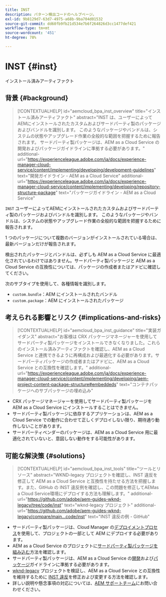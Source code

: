 ```yaml
---
title: INST
description: パターン検出コードのヘルプページ。
exl-id: 9b8129d7-63d7-4975-a68b-9ba704d01532
source-git-commit: dd60fb9fb21d534e7b6f264826d3cc1477def421
workflow-type: tm+mt
source-wordcount: '451'
ht-degree: 78%

---
```


# INST {#inst}

インストール済みアーティファクト

## 背景 {#background}

>[!CONTEXTUALHELP]
>id="aemcloud_bpa_inst_overview"
>title="インストール済みアーティファクト"
>abstract="INST は、ユーザーによってAEMにインストールされたカスタムおよびサードパーティ製のパッケージおよびバンドルを識別します。 このようなパッケージやバンドルは、システムの状態やアップグレード作業の全般的な範囲を把握するために報告されます。 サードパーティ製パッケージは、AEM as a Cloud Service の開発およびパッケージガイドラインに準拠する必要があります。"
>additional-url="https://experienceleague.adobe.com/ja/docs/experience-manager-cloud-service/content/implementing/developing/development-guidelines" text="開発ガイドライン - AEM as a Cloud Service"
>additional-url="https://experienceleague.adobe.com/ja/docs/experience-manager-cloud-service/content/implementing/developing/repository-structure-package" text="パッケージガイドライン - AEM as a Cloud Service"

`INST`  ユーザーによってAEMにインストールされたカスタムおよびサードパーティ製のパッケージおよびバンドルを識別します。 このようなパッケージやバンドルは、システムの状態やアップグレード作業の全般的な範囲を把握するために報告されます。

1 つのパッケージについて複数のバージョンがインストールされている場合は、最新バージョンだけが報告されます。

検出されたパッケージとバンドルは、必ずしも AEM as a Cloud Service に最適化されているわけではありません。サードパーティ製パッケージと AEM as a Cloud Service の互換性については、パッケージの作成者またはアドビに確認してください。

次のサブタイプを使用して、各種情報を識別します。

* `custom.bundle`：AEM にインストールされたバンドル
* `custom.package`：AEM にインストールされたパッケージ

## 考えられる影響とリスク {#implications-and-risks}

>[!CONTEXTUALHELP]
>id="aemcloud_bpa_inst_guidance"
>title="実装ガイダンス"
>abstract="お客様は CRX パッケージマネージャーを使用してサードパーティ製パッケージをインストールできなくなりました。これらのインストール済みアーティファクトを確認し、AEM as a Cloud Service と連携できるように再構成および最適化する必要があります。サードパーティパッケージの作成者またはアドビに、AEM as a Cloud Service との互換性を確認します。"
>additional-url="https://experienceleague.adobe.com/ja/docs/experience-manager-cloud-service/content/implementing/developing/aem-project-content-package-structure#embeddeds" text="コンテナパッケージへのサブパッケージの埋め込み"


* CRX パッケージマネージャーを使用してサードパーティ製パッケージを AEM as a Cloud Service にインストールすることはできません。
* サードパーティ製パッケージに依存するアプリケーションは、AEM as a Cloud Service での動作に合わせて正しくデプロイしない限り、期待通り動作しないことがあります。
* サードパーティベンダーのパッケージは、AEM as a Cloud Service 用に最適化されていないと、意図しない動作をする可能性があります。

## 可能な解決策 {#solutions}

>[!CONTEXTUALHELP]
>id="aemcloud_bpa_inst_tools"
>title="ツールとリソース"
>abstract="WKND-legacy プロジェクトを確認し、INST 違反を修正して AEM as a Cloud Service と互換性を持たせる方法を把握します。また、GitHub の INST 違反例を確認し、この問題を修正してAEMas a Cloud Service環境にデプロイする方法も理解します。"
>additional-url="https://github.com/adobe/aem-guides-wknd-legacy/tree/code/inst" text="wknd-legacy プロジェクト"
>additional-url="https://github.com/adobe/aem-guides-wknd-legacy/compare/main...code/inst" text="INST 違反の例 - GitHub"

* サードパーティ製パッケージは、Cloud Manager の[デプロイメントプロセス](https://experienceleague.adobe.com/ja/docs/experience-manager-cloud-service/content/implementing/using-cloud-manager/deploy-code#deployment-process)を使用して、プロジェクトの一部として AEM にデプロイする必要があります。
* AEM as a Cloud Service のプロジェクトに[サードパーティ製パッケージを組み込む](https://experienceleague.adobe.com/ja/docs/experience-manager-cloud-service/content/implementing/developing/aem-project-content-package-structure#embedding-3rd-party-packages)方法を確認します。
* サードパーティ製パッケージは、AEM as a Cloud Service の[開発](https://experienceleague.adobe.com/ja/docs/experience-manager-cloud-service/content/implementing/developing/development-guidelines)および[パッケージ](https://experienceleague.adobe.com/ja/docs/experience-manager-cloud-service/content/implementing/developing/repository-structure-package)ガイドラインに準拠する必要があります。
* [wknd-legacy](https://github.com/adobe/aem-guides-wknd-legacy/tree/code/inst) プロジェクトを検証し、AEM as a Cloud Service との互換性を維持するために [INST 違反](https://github.com/adobe/aem-guides-wknd-legacy/compare/main...code/inst)を修正および変更する方法を確認します。
* 詳しい説明や懸念事項の対応については、[AEM サポートチーム](https://helpx.adobe.com/jp/enterprise/using/support-for-experience-cloud.html)にお問い合わせください。
